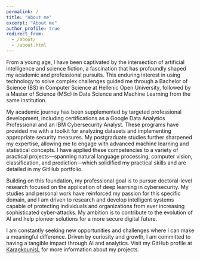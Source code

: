 ```yaml
---
permalink: /
title: "About me"
excerpt: "About me"
author_profile: true
redirect_from: 
  - /about/
  - /about.html
---
```


From a young age, I have been captivated by the intersection of artificial intelligence and science fiction, a fascination that has profoundly shaped my academic and professional pursuits. This enduring interest in using technology to solve complex challenges guided me through a Bachelor of Science (BS) in Computer Science at Hellenic Open University, followed by a Master of Science (MSc) in Data Science and Machine Learning from the same institution.

My academic journey has been supplemented by targeted professional development, including certifications as a Google Data Analytics Professional and an IBM Cybersecurity Analyst. These programs have provided me with a toolkit for analyzing datasets and implementing appropriate security measures. My postgraduate studies further sharpened my expertise, allowing me to engage with advanced machine learning and statistical concepts. I have applied these competencies to a variety of practical projects—spanning natural language processing, computer vision, classification, and prediction—which solidified my practical skills and are detailed in my GitHub portfolio.

Building on this foundation, my professional goal is to pursue doctoral-level research focused on the application of deep learning in cybersecurity. My studies and personal work have reinforced my passion for this specific domain, and I am driven to research and develop intelligent systems capable of protecting individuals and organizations from ever increasing sophisticated cyber-attacks. My ambition is to contribute to the evolution of AI and help pioneer solutions for a more secure digital future.

I am constantly seeking new opportunities and challenges where I can make a meaningful difference. Driven by curiosity and growth, I am committed to having a tangible impact through AI and analytics. Visit my GitHub profile at [KaragkounisL](https://lkaragkounis.github.io/) for more information about my projects.
